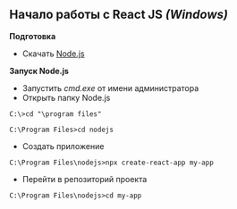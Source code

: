 ## Начало работы с React JS *(Windows)*
**Подготовка**
* Скачать [Node.js](https://nodejs.org/en/) 

**Запуск Node.js**
* Запустить *cmd.exe* от имени администратора 
* Открыть папку Node.js 

`C:\>cd "\program files"`

`C:\Program Files>cd nodejs`
* Создать приложение 

`C:\Program Files\nodejs>npx create-react-app my-app`
* Перейти в репозиторий проекта 

`C:\Program Files\nodejs>cd my-app`
